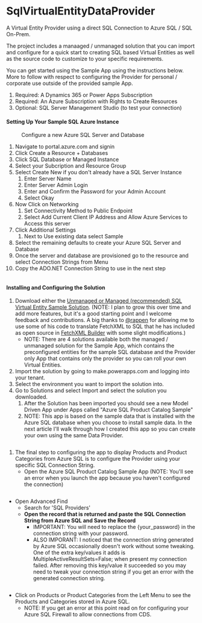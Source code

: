# SqlVirtualEntityDataProvider
A Virtual Entity Provider using a direct SQL Connection to Azure SQL / SQL On-Prem.

The project includes a manaaged / unmanaged solution that you can import and configure for a quick start to creating SQL based Virtual Entities as well as the source code to customize to your specific requirements.

You can get started using the Sample App using the instructions below. More to follow with respect to configuring the Provider for personal / corporate use outside of the provided sample App.
<!-- wp:list {"ordered":true} -->
<ol><li>Required: A Dynamics 365 or Power Apps Subscription</li><li>Required: An Azure Subscription with Rights to Create Resources</li><li>Optional: SQL Server Management Studio (to test your connection)</li></ol>
<!-- /wp:list -->

<!-- wp:heading {"level":4} -->
<h4>Setting Up Your Sample SQL Azure Instance</h4>
<!-- /wp:heading -->

<!-- wp:image {"id":688,"sizeSlug":"large"} -->
<figure class="wp-block-image size-large"><img src="https://mikefactorial.com/wp-content/uploads/2020/08/image-4-1024x464.png" alt="" class="wp-image-688"/><figcaption>Configure a new Azure SQL Server and Database</figcaption></figure>
<!-- /wp:image -->

<!-- wp:list {"ordered":true} -->
<ol><li>Navigate to portal.azure.com and signin</li><li>Click Create a Resource + Databases</li><li>Click SQL Database or Managed Instance</li><li>Select your Subcription and Resource Group</li><li>Select Create New if you don't already have a SQL Server Instance<ol><li>Enter Server Name</li><li>Enter Server Admin Login</li><li>Enter and Confirm the Password for your Admin Account</li><li>Select Okay</li></ol></li><li>Now Click on Networking<ol><li>Set Connectivity Method to Public Endpoint</li><li>Select Add Current Client IP Address and Allow Azure Services to Access this server</li></ol></li><li>Click Additional Settings<ol><li>Next to Use existing data select Sample</li></ol></li><li>Select the remaining defaults to create your Azure SQL Server and Database</li><li>Once the server and database are provisioned go to the resource and select Connection Strings from Menu</li><li>Copy the ADO.NET Connection String to use in the next step</li></ol>
<!-- /wp:list -->

<!-- wp:image {"id":690,"sizeSlug":"large"} -->
<figure class="wp-block-image size-large"><img src="https://mikefactorial.com/wp-content/uploads/2020/08/image-5-1024x298.png" alt="" class="wp-image-690"/></figure>
<!-- /wp:image -->

<!-- wp:heading {"level":4} -->
<h4>Installing and Configuring the Solution</h4>
<!-- /wp:heading -->

<!-- wp:list {"ordered":true} -->
<ol><li>Download either the <a rel="noreferrer noopener" href="https://github.com/mikefactorial/SqlVirtualEntityDataProvider/tree/master/SqlVirtualEntityDataProvider/Solutions" target="_blank">Unmanaged or Managed (recommended) SQL Virtual Entity Sample Solution</a>. (NOTE: I plan to grow this over time and add more features, but it's a good starting point and I welcome feedback and contributions. A big thanks to <a rel="noreferrer noopener" href="https://github.com/rappen" target="_blank">@rappen</a> for allowing me to use some of his code to translate FetchXML to SQL that he has included as open source in <a rel="noreferrer noopener" href="https://fetchxmlbuilder.com/" target="_blank">FetchXML Builder</a> with some slight modifications.)<ul><li>NOTE: There are 4 solutions available both the managed / unmanaged solution for the Sample App, which contains the preconfigured entities for the sample SQL database and the Provider only App that contains only the provider so you can roll your own Virtual Entities.</li></ul></li><li>Import the solution by going to make.powerapps.com and logging into your tenant.</li><li>Select the environment you want to import the solution into.</li><li>Go to Solutions and select Import and select the solution you downloaded.<ol><li>After the Solution has been imported you should see a new Model Driven App under Apps called "Azure SQL Product Catalog Sample"</li><li>NOTE: This app is based on the sample data that is installed with the Azure SQL database when you choose to install sample data. In the next article I'll walk through how I created this app so you can create your own using the same Data Provider.</li></ol></li></ol>
<!-- /wp:list -->

<!-- wp:image {"id":693,"sizeSlug":"large"} -->
<figure class="wp-block-image size-large"><img src="https://mikefactorial.com/wp-content/uploads/2020/08/image-7-1024x214.png" alt="" class="wp-image-693"/></figure>
<!-- /wp:image -->

<!-- wp:list {"ordered":true} -->
<ol><li> The final step to configuring the app to display Products and Product Categories from Azure SQL is to configure the Provider using your specific SQL Connection String.<ul><li>Open the Azure SQL Product Catalog Sample App (NOTE: You'll see an error when you launch the app because you haven't configured the connection)</li></ul></li></ol>
<!-- /wp:list -->

<!-- wp:image {"id":695,"sizeSlug":"large"} -->
<figure class="wp-block-image size-large"><img src="https://mikefactorial.com/wp-content/uploads/2020/08/image-8-1024x453.png" alt="" class="wp-image-695"/></figure>
<!-- /wp:image -->

<!-- wp:list -->
<ul><li>Open Advanced Find<ul><li>Search for 'SQL Providers'</li><li><strong>Open the record that is returned and paste the SQL Connection String from Azure SQL and Save the Record</strong><ul><li>IMPORTANT: You will need to replace the {your_password} in the connection string with your password.</li><li>ALSO IMPORANT: I noticed that the connection string generated by Azure SQL occasionally doesn't work without some tweaking. One of the extra key/values it adds is MultipleActiveResultSets=False; when present my connection failed. After removing this key/value it succeeded so you may need to tweak your connection string if you get an error with the generated connection string.</li></ul></li></ul></li></ul>
<!-- /wp:list -->

<!-- wp:image {"id":697,"sizeSlug":"large"} -->
<figure class="wp-block-image size-large"><img src="https://mikefactorial.com/wp-content/uploads/2020/08/image-9-1024x351.png" alt="" class="wp-image-697"/></figure>
<!-- /wp:image -->

<!-- wp:list -->
<ul><li>Click on Products or Product Categories from the Left Menu to see the Products and Categories stored in Azure SQL.<ul><li>NOTE: If you get an error at this point read on for configuring your Azure SQL Firewall to allow connections from CDS.</li></ul></li></ul>
<!-- /wp:list -->
